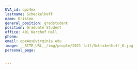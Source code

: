 ```yaml
---
UVA_id: qpz4ex
lastname: Scheckelhoff
name: Kristen
general_position: gradstudent
position: Graduate Student
office: 401 Kerchof Hall
phone:  
email: qpz4ex@virginia.edu
image: __SITE_URL__/img/people/2021-fall/Scheckelhoff_K.jpg 
personal_page:


---
```

